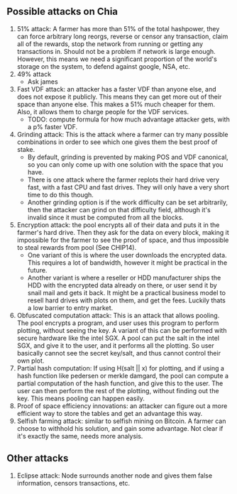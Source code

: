 ## Possible attacks on Chia

1. 51% attack: A farmer has more than 51% of the total hashpower, they can force arbitrary long reorgs, reverse or censor any transaction, claim all of the rewards, stop the network from running or getting any transactions in. Should not be a problem if network is large enough. However, this means we need a significant proportion of the world's storage on the system, to defend against google, NSA, etc.
2. 49% attack
    - Ask james
3. Fast VDF attack: an attacker has a faster VDF than anyone else, and does not expose it publicly. This means they can get more out of their space than anyone else. This makes a 51% much cheaper for them. Also, it allows them to charge people for the VDF services.
    - TODO: compute formula for how much advantage attacker gets, with a p% faster VDF.
4. Grinding attack: This is the attack where a farmer can try many possible combinations in order to see which one gives them the best proof of stake.
    - By default, grinding is prevented by making POS and VDF canonical, so you can only come up with one solution with the space that you have.
    - There is one attack where the farmer replots their hard drive very fast, with a fast CPU and fast drives. They will only have a very short time to do this though.
    - Another grinding option is if the work difficulty can be set arbitrarily, then the attacker can grind on that difficulty field, although it's invalid since it must be computed from all the blocks.
5. Encryption attack: the pool encrypts all of their data and puts it in the farmer's hard drive.
Then they ask for the data on every block, making it impossible for the farmer to see the proof of space, and thus impossible to steal rewards from pool (See CHIP14).
    - One variant of this is where the user downloads the encrypted data. This requires a lot of bandwidth, however it might be practical in the future.
    - Another variant is where a reseller or HDD manufacturer ships the HDD with the encrypted data already on there, or user send it by snail mail and gets it back.
    It might be a practical business model to resell hard drives with plots on them, and get the fees. Luckily thats a low barrier to entry market.
6. Obfuscated computation attack: This is an attack that allows pooling. The pool encrypts a program, and user uses this program to perform plotting, without seeing the key. A variant of this can be performed with secure hardware like the intel SGX. A pool can put the salt in the intel SGX, and give it to the user, and it performs all the plotting. So user basically cannot see the secret key/salt, and thus cannot control their own plot.
7. Partial hash computation: If using H(salt || x) for plotting, and if using a hash function like pedersen or merkle damgard, the pool can compute a partial computation of the hash function, and give this to the user. The user can then perform the rest of the plotting, without finding out the key. This means pooling can happen easily.
7. Proof of space efficiency innovations: an attacker can figure out a more efficient way to store the tables and get an advantage this way.
8. Selfish farming attack: similar to selfish mining on Bitcoin. A farmer can choose to withhold his solution, and gain some advantage. Not clear if it's exactly the same, needs more analysis.

## Other attacks
1. Eclipse attack: Node surrounds another node and gives them false information, censors transactions, etc.
